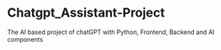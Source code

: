 # Chatgpt_Assistant-Project
The AI based project of chatGPT with Python, Frontend, Backend and AI components 
